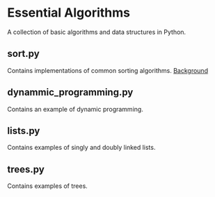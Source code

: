 # Essential Algorithms
A collection of basic algorithms and data structures in Python.

## sort.py
Contains implementations of common sorting algorithms. [Background](https://brilliant.org/wiki/sorting-algorithms/)

## dynammic_programming.py
Contains an example of dynamic programming.

## lists.py
Contains examples of singly and doubly linked lists.

## trees.py
Contains examples of trees.
